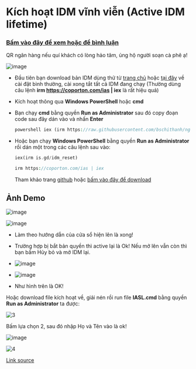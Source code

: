 # Kích hoạt IDM vĩnh viễn (Active IDM lifetime)
### [Bấm vào đây để xem hoặc để bình luận](https://bsngchithanh.blogspot.com/2025/03/kich-hoat-idm-vinh-vien-active-idm.html)

QR ngân hàng nếu quí khách có lòng hảo tâm, ủng hộ người soạn cà phê ạ!

![image](https://github.com/user-attachments/assets/5eb77be1-b312-4d0c-a5c0-ebc451629ac2)

- Đầu tiên bạn download bản IDM dùng thử từ [trang chủ](https://www.internetdownloadmanager.com) hoặc [tại đây](https://raw.githubusercontent.com/bschithanh/nguon/main/idman642build27.exe) về cài đặt bình thường, cài xong tắt tất cả IDM đang chạy (Thường dùng câu lệnh **irm https://coporton.com/ias | iex** là rất hiệu quả)
- Kích hoạt thông qua **Windows PowerShell** hoặc **cmd**
- Bạn chạy **cmd** bằng quyền **Run as Administrator** sau đó copy đoạn code sau đây dán vào và nhấn **Enter**
  
  ```php
  powershell iex (irm https://raw.githubusercontent.com/bschithanh/nguon/main/idm.ps1)
  ```

- Hoặc bạn chạy **Windows PowerShell** bằng quyền **Run as Administrator** rồi dán một trong các câu lệnh sau vào:

  ```php
  iex(irm is.gd/idm_reset)
  ```

  ```php
  irm https://coporton.com/ias | iex
  ```

  Tham khảo trang [github](https://github.com/Coporton/IDM-Activation-Script) hoặc [bấm vào đây để download](https://raw.githubusercontent.com/bschithanh/nguon/main/IDM-Activation-Script-main.zip)  

## Ảnh Demo

  ![image](https://github.com/user-attachments/assets/f1210d0a-4b8c-4bb2-a37a-80241ba65ed0)

  ![image](https://github.com/user-attachments/assets/36fc5e4e-3e1a-483b-a5ad-5cf58357cef8)

- Làm theo hướng dẫn của cửa sổ hiện lên là xong!
- Trường hợp bị bắt bản quyền thì active lại là Ok! Nếu mở lên vẫn còn thì bạn bấm Hủy bỏ và mở IDM lại.

- ![image](https://github.com/user-attachments/assets/488792df-22de-485c-a964-660c45df3867)
- ![image](https://github.com/user-attachments/assets/f74dfc13-1df3-4e2e-ad3f-54dd546938cb)
- Như hình trên là OK!

Hoặc download file kích hoạt về, giải nén rồi run file **IASL.cmd** bằng quyền **Run as Administrator** ta được:

  ![3](https://github.com/user-attachments/assets/420722ff-69c5-43a6-a8cd-6928cbbe89db)
  
Bấm lựa chọn 2, sau đó nhập Họ và Tên vào là ok!

  ![image](https://github.com/user-attachments/assets/bd43d54f-62d1-4737-827c-83b0d4688e5c)
  
  ![4](https://github.com/user-attachments/assets/a1937bda-eb55-46e5-8c2b-b794e813a47f)

[Link source](https://docs.google.com/spreadsheets/d/e/2PACX-1vTId_2VGY1MeQdeH6OU6Oja27zMe91mHmYUl6aVWsyKlcFBuLwvr2M-9uaBRWDUqxPAi5xE-pqief4d/pubhtml#)
